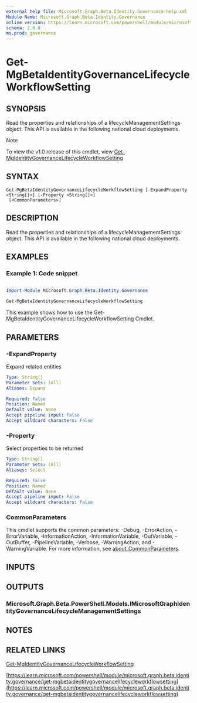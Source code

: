 ```yaml
---
external help file: Microsoft.Graph.Beta.Identity.Governance-help.xml
Module Name: Microsoft.Graph.Beta.Identity.Governance
online version: https://learn.microsoft.com/powershell/module/microsoft.graph.beta.identity.governance/get-mgbetaidentitygovernancelifecycleworkflowsetting
schema: 2.0.0
ms.prod: governance
---
```


# Get-MgBetaIdentityGovernanceLifecycleWorkflowSetting

## SYNOPSIS
Read the properties and relationships of a lifecycleManagementSettings object.
This API is available in the following national cloud deployments.

> [!NOTE]
> To view the v1.0 release of this cmdlet, view [Get-MgIdentityGovernanceLifecycleWorkflowSetting](/powershell/module/Microsoft.Graph.Identity.Governance/Get-MgIdentityGovernanceLifecycleWorkflowSetting?view=graph-powershell-1.0)

## SYNTAX

```
Get-MgBetaIdentityGovernanceLifecycleWorkflowSetting [-ExpandProperty <String[]>] [-Property <String[]>]
 [<CommonParameters>]
```

## DESCRIPTION
Read the properties and relationships of a lifecycleManagementSettings object.
This API is available in the following national cloud deployments.

## EXAMPLES
### Example 1: Code snippet

```powershell

Import-Module Microsoft.Graph.Beta.Identity.Governance

Get-MgBetaIdentityGovernanceLifecycleWorkflowSetting

```
This example shows how to use the Get-MgBetaIdentityGovernanceLifecycleWorkflowSetting Cmdlet.


## PARAMETERS

### -ExpandProperty
Expand related entities

```yaml
Type: String[]
Parameter Sets: (All)
Aliases: Expand

Required: False
Position: Named
Default value: None
Accept pipeline input: False
Accept wildcard characters: False
```

### -Property
Select properties to be returned

```yaml
Type: String[]
Parameter Sets: (All)
Aliases: Select

Required: False
Position: Named
Default value: None
Accept pipeline input: False
Accept wildcard characters: False
```

### CommonParameters
This cmdlet supports the common parameters: -Debug, -ErrorAction, -ErrorVariable, -InformationAction, -InformationVariable, -OutVariable, -OutBuffer, -PipelineVariable, -Verbose, -WarningAction, and -WarningVariable. For more information, see [about_CommonParameters](http://go.microsoft.com/fwlink/?LinkID=113216).

## INPUTS

## OUTPUTS

### Microsoft.Graph.Beta.PowerShell.Models.IMicrosoftGraphIdentityGovernanceLifecycleManagementSettings
## NOTES

## RELATED LINKS
[Get-MgIdentityGovernanceLifecycleWorkflowSetting](/powershell/module/Microsoft.Graph.Identity.Governance/Get-MgIdentityGovernanceLifecycleWorkflowSetting?view=graph-powershell-1.0)

[https://learn.microsoft.com/powershell/module/microsoft.graph.beta.identity.governance/get-mgbetaidentitygovernancelifecycleworkflowsetting](https://learn.microsoft.com/powershell/module/microsoft.graph.beta.identity.governance/get-mgbetaidentitygovernancelifecycleworkflowsetting)

